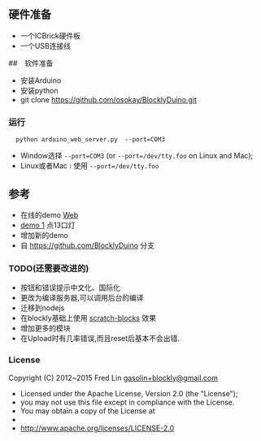 ## 硬件准备
 
  * 一个ICBrick硬件板
  * 一个USB连接线

##　软件准备

* 安装Arduino
* 安装python
* git clone https://github.com/osokay/BlocklyDuino.git

### 运行

```
  python arduino_web_server.py  --port=COM3
```

  * Window选择   `--port=COM3` (or `--port=/dev/tty.foo` on Linux and Mac);
  * Linux或者Mac : 使用  `--port=/dev/tty.foo` 


## 参考

* 在线的demo [Web](http://blocklyduino.github.io/BlocklyDuino/blockly/apps/blocklyduino/) 
* [demo 1](http://blocklyduino.github.io/BlocklyDuino/blockly/apps/blocklyduino/index.html?url=examples/blink.xml) 点13口灯
* 增加新的demo
* 自 https://github.com/BlocklyDuino  分支
### TODO(还需要改进的)

* 按钮和错误提示中文化、国际化
* 更改为编译服务器,可以调用后台的编译
* 迁移到nodejs
* 在blockly基础上使用 [scratch-blocks](https://github.com/osokay/scratch-blocks) 效果
* 增加更多的模块
* 在Upload时有几率错误,而且reset后基本不会出错.


### License

Copyright (C) 2012~2015 Fred Lin gasolin+blockly@gmail.com

 * Licensed under the Apache License, Version 2.0 (the "License");
 * you may not use this file except in compliance with the License.
 * You may obtain a copy of the License at
 *
 *   http://www.apache.org/licenses/LICENSE-2.0
